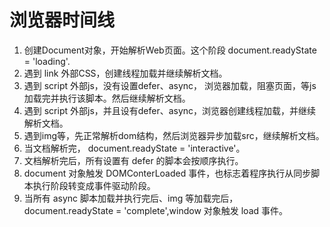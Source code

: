 # 浏览器时间线

1. 创建Document对象，开始解析Web页面。这个阶段 document.readyState = 'loading'.
2. 遇到 link 外部CSS，创建线程加载并继续解析文档。
3. 遇到 script 外部js，没有设置defer、async， 浏览器加载，阻塞页面，等js加载完并执行该脚本。然后继续解析文档。
4. 遇到 script 外部js，并且设有defer、async，浏览器创建线程加载，并继续解析文档。
5. 遇到img等，先正常解析dom结构，然后浏览器异步加载src，继续解析文档。
6. 当文档解析完， document.readyState = 'interactive'。
7. 文档解析完后，所有设置有 defer 的脚本会按顺序执行。
8. document 对象触发 DOMConterLoaded 事件，也标志着程序执行从同步脚本执行阶段转变成事件驱动阶段。
9. 当所有 async 脚本加载并执行完后、img 等加载完后， document.readyState = 'complete',window 对象触发 load 事件。
